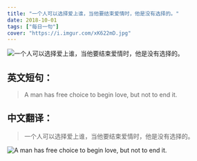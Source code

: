 ```yaml
---
title: "一个人可以选择爱上谁，当他要结束爱情时，他是没有选择的。"
date: 2018-10-01
tags: ["每日一句"]
cover: "https://i.imgur.com/xK622mD.jpg"
---
```


![一个人可以选择爱上谁，当他要结束爱情时，他是没有选择的。](https://i.imgur.com/yeGgzim.jpg)

## 英文短句：
> A man has free choice to begin love, but not to end it.

<!--more-->

## 中文翻译：
> 一个人可以选择爱上谁，当他要结束爱情时，他是没有选择的。

![A man has free choice to begin love, but not to end it.](https://i.imgur.com/3ZkOrWX.jpg)

